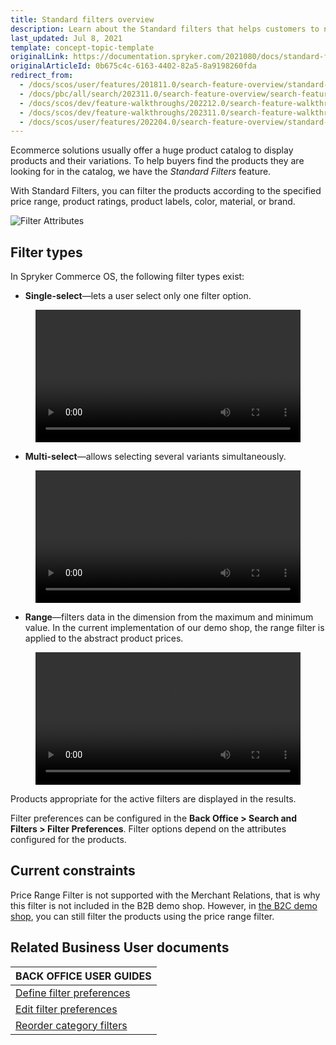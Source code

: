 ```yaml
---
title: Standard filters overview
description: Learn about the Standard filters that helps customers to narrow down products they are looking for in your Spryker Cloud Commerce OS Shop.
last_updated: Jul 8, 2021
template: concept-topic-template
originalLink: https://documentation.spryker.com/2021080/docs/standard-filters-overview
originalArticleId: 0b675c4c-6163-4402-82a5-8a9198260fda
redirect_from:
  - /docs/scos/user/features/201811.0/search-feature-overview/standard-filters-overview.html
  - /docs/pbc/all/search/202311.0/search-feature-overview/search-feature-overview/standard-filters-overview.html
  - /docs/scos/dev/feature-walkthroughs/202212.0/search-feature-walkthrough.html
  - /docs/scos/dev/feature-walkthroughs/202311.0/search-feature-walkthrough.html
  - /docs/scos/user/features/202204.0/search-feature-overview/standard-filters-overview.html
---
```


Ecommerce solutions usually offer a huge product catalog to display products and their variations. To help buyers find the products they are looking for in the catalog, we have the *Standard Filters* feature.

With Standard Filters, you can filter the products according to the specified price range, product ratings, product labels, color, material, or brand.

![Filter Attributes](https://spryker.s3.eu-central-1.amazonaws.com/docs/Features/Search+and+Filter/Standard+Filters/filter-attributes-b2c.png)

## Filter types

In Spryker Commerce OS, the following filter types exist:

* **Single-select**—lets a user select only one filter option.

<figure class="video_container">
    <video width="100%" height="auto" controls>
    <source src="https://spryker.s3.eu-central-1.amazonaws.com/docs/pbc/all/search/base-shop/search-feature-overview/standard-filters-overview.md/single-select-b2c.mp4" type="video/mp4">
  </video>
</figure>

* **Multi-select**—allows selecting several variants simultaneously.

<figure class="video_container">
    <video width="100%" height="auto" controls>
    <source src="https://spryker.s3.eu-central-1.amazonaws.com/docs/pbc/all/search/base-shop/search-feature-overview/standard-filters-overview.md/multi-select-b2c.mp4" type="video/mp4">
  </video>
</figure>

* **Range**—filters data in the dimension from the maximum and minimum value. In the current implementation of our demo shop, the range filter is applied to the abstract product prices.

<figure class="video_container">
    <video width="100%" height="auto" controls>
    <source src="https://spryker.s3.eu-central-1.amazonaws.com/docs/pbc/all/search/base-shop/search-feature-overview/standard-filters-overview.md/range-b2c.mp4" type="video/mp4">
  </video>
</figure>

Products appropriate for the active filters are displayed in the results.

Filter preferences can be configured in the **Back Office&nbsp;<span aria-label="and then">></span> Search and Filters&nbsp;<span aria-label="and then">></span> Filter Preferences**. Filter options depend on the attributes configured for the products.

## Current constraints

Price Range Filter is not supported with the Merchant Relations, that is why this filter is not included in the B2B demo shop. However, in [the B2C demo shop](/docs/about/all/about-spryker.html#demo-shops), you can still filter the products using the price range filter.

## Related Business User documents

|BACK OFFICE USER GUIDES|
|---|
| [Define filter preferences](/docs/pbc/all/search/{{page.version}}/base-shop/manage-in-the-back-office/filter-preferences/define-filter-preferences.html)  |
| [Edit filter preferences](/docs/pbc/all/search/{{page.version}}/base-shop/manage-in-the-back-office/filter-preferences/edit-filter-preferences.html)  |
| [Reorder category filters](/docs/pbc/all/search/{{page.version}}/base-shop/manage-in-the-back-office/filter-preferences/reorder-filter-preferences.html)  |
